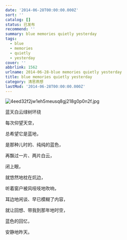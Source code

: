 ```yaml
---
date: '2014-06-28T00:00:00.000Z'
sort: ''
catalog: []
status: 已发布
recommend: ''
summary: blue memories quietly yesterday
tags:
  - blue
  - memories
  - quietly
  - yesterday
cover: ''
abbrlink: 1562
urlname: 2014-06-28-blue memories quietly yesterday
title: blue memories quietly yesterday
category: 清思燕想
lastMod: '2014-06-28T00:00:00.000Z'
---
```


![4eed32f2jw1eh5meusq8gj218g0p0n2f.jpg](https://image.bmqy.net/upload/4eed32f2jw1eh5meusq8gj218g0p0n2f.jpg)


蓝天白云绿树环绕


每次仰望天空，


总希望它是蓝地，


是那种儿时的、纯纯的蓝色，


再飘过一片、两片白云，


闭上眼，


就悠然地枕在炕边，


听着窗户被风吱吱地吹响，


耳边地闲谈、早已模糊了内容，


就让回想、带我到那年地时空，


蓝色的回忆，


安静地昨天。

